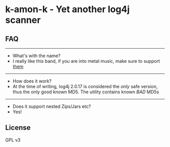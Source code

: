 # k-amon-k - Yet another log4j scanner
## FAQ
---
- What's with the name?
- I really like this band, if you are into metal music, make sure to support [them](https://k-amon-k.bandcamp.com/)
---
- How does it work?
- At the time of writing, log4j 2.0.17 is considered the *only* safe version, thus the only good known MD5. The utility contains known *BAD* MD5s
---
- Does it support nested Zips/Jars etc?
- Yes!
## License
GPL v3
